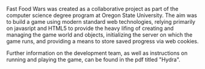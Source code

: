 Fast Food Wars was created as a collaborative project as part of the computer science degree program at Oregon State University. The aim was to build a game using modern standard web technologies, relying primarily on javasript and HTML5 to provide the heavy lifing of creating and managing the game world and objects, initializing the server on which the game runs, and providing a means to store saved progress via web cookies.

Further information on the development team, as well as instructions on running and playing the game, can be found in the pdf titled "Hydra".
